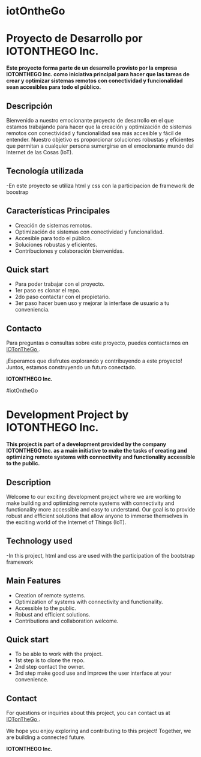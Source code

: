 # iotOntheGo

# Proyecto de Desarrollo por IOTONTHEGO Inc.

**Este proyecto forma parte de un desarrollo provisto por la empresa IOTONTHEGO Inc. como iniciativa principal para hacer que las tareas de crear y optimizar sistemas remotos con conectividad y funcionalidad sean accesibles para todo el público.**

## Descripción

Bienvenido a nuestro emocionante proyecto de desarrollo en el que estamos trabajando para hacer que la creación y optimización de sistemas remotos con conectividad y funcionalidad sea más accesible y fácil de entender. Nuestro objetivo es proporcionar soluciones robustas y eficientes que permitan a cualquier persona sumergirse en el emocionante mundo del Internet de las Cosas (IoT).

## Tecnología utilizada
-En este proyecto se utiliza html y css con la participacion de framework de boostrap
## Características Principales

- Creación de sistemas remotos.
- Optimización de sistemas con conectividad y funcionalidad.
- Accesible para todo el público.
- Soluciones robustas y eficientes.
- Contribuciones y colaboración bienvenidas.
## Quick start
- Para poder trabajar con el proyecto.
- 1er paso es clonar el repo.
- 2do paso contactar con el propietario.
- 3er paso hacer buen uso y mejorar la interfase de usuario a tu conveniencia.

## Contacto

Para preguntas o consultas sobre este proyecto, puedes contactarnos en [IOTonTheGo ](mailto:saulfs81@gmail.com).

¡Esperamos que disfrutes explorando y contribuyendo a este proyecto! Juntos, estamos construyendo un futuro conectado.

**IOTONTHEGO Inc.**


#iotOntheGo

# Development Project by IOTONTHEGO Inc.

**This project is part of a development provided by the company IOTONTHEGO Inc. as a main initiative to make the tasks of creating and optimizing remote systems with connectivity and functionality accessible to the public.**

## Description

Welcome to our exciting development project where we are working to make building and optimizing remote systems with connectivity and functionality more accessible and easy to understand. Our goal is to provide robust and efficient solutions that allow anyone to immerse themselves in the exciting world of the Internet of Things (IoT).

## Technology used
-In this project, html and css are used with the participation of the bootstrap framework
## Main Features

- Creation of remote systems.
- Optimization of systems with connectivity and functionality.
- Accessible to the public.
- Robust and efficient solutions.
- Contributions and collaboration welcome.
## Quick start
- To be able to work with the project.
- 1st step is to clone the repo.
- 2nd step contact the owner.
- 3rd step make good use and improve the user interface at your convenience.

## Contact

For questions or inquiries about this project, you can contact us at [IOTonTheGo ](mailto:saulfs81@gmail.com).

We hope you enjoy exploring and contributing to this project! Together, we are building a connected future.

**IOTONTHEGO Inc.**
